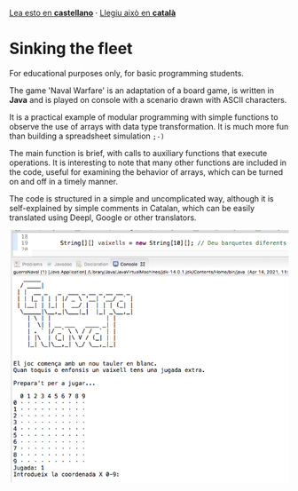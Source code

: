 [Lea esto en **castellano**](README.es.md) · [Llegiu això en **català**](README.ca.md)

# Sinking the fleet

For educational purposes only, for basic programming students.

The game 'Naval Warfare' is an adaptation of a board game, is written in **Java** and is played on console with a scenario drawn with ASCII characters.

It is a practical example of modular programming with simple functions to observe the use of arrays with data type transformation. It is much more fun than building a spreadsheet simulation `;-)`

The main function is brief, with calls to auxiliary functions that execute operations. It is interesting to note that many other functions are included in the code, useful for examining the behavior of arrays, which can be turned on and off in a timely manner. 

The code is structured in a simple and uncomplicated way, although it is self-explained by simple comments in Catalan, which can be easily translated using Deepl, Google or other translators. 

![screenshot](screenshot_fleet.png)
